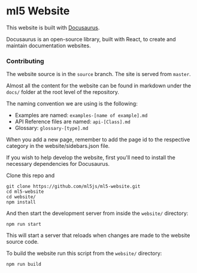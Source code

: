 # ml5 Website

This website is built with [Docusaurus](https://docusaurus.io/).

Docusaurus is an open-source library, built with React, to create and maintain documentation websites.

### Contributing

The website source is in the `source` branch. The site is served from `master`.

Almost all the content for the website can be found in markdown under the `docs/` folder at the root level of the repository.

The naming convention we are using is the following:

* Examples are named: `examples-[name of example].md`
* API Reference files are named: `api-[Class].md`
* Glossary: `glossary-[type].md`

When you add a new page, remember to add the page id to the respective category in the website/sidebars.json file.

If you wish to help develop the website, first you'll need to install the necessary dependencies for Docusaurus.

Clone this repo and
```
git clone https://github.com/ml5js/ml5-website.git
cd ml5-website
cd website/
npm install
```

And then start the development server from inside the `website/` directory:

```
npm run start
```

This will start a server that reloads when changes are made to the website source code.

To build the website run this script from the `website/` directory:

```bash
npm run build
```

